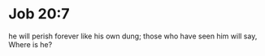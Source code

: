 # Job 20:7

he will perish forever like his own dung; those who have seen him will say, Where is he?

